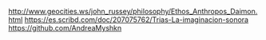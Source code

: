 

http://www.geocities.ws/john_russey/philosophy/Ethos_Anthropos_Daimon.html
https://es.scribd.com/doc/207075762/Trias-La-imaginacion-sonora
https://github.com/AndreaMyshkn
